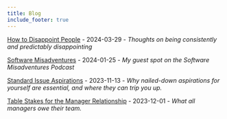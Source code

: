 ```yaml
---
title: Blog
include_footer: true
---
```


[How to Disappoint People](/posts/disappointment/) - 2024-03-29 - *Thoughts on being consistently and predictably disappointing*

[Software Misadventures](/posts/software-misadventures/) - 2024-01-25 - *My guest spot on the Software Misadventures Podcast*

[Standard Issue Aspirations](/posts/standard-issue-aspirations/) - 2023-11-13 - *Why nailed-down aspirations for yourself are essential, and where they can trip you up.*

[Table Stakes for the Manager Relationship](/posts/management-table-stakes/) - 2023-12-01 - *What all managers owe their team.*

